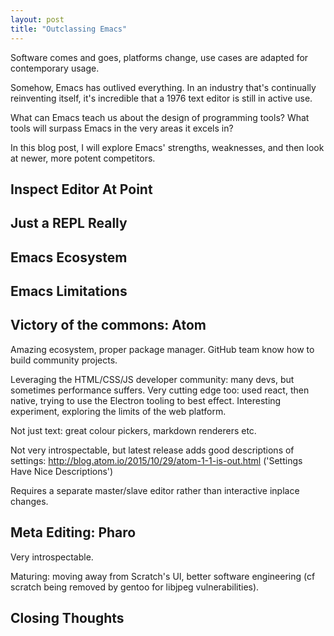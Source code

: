 ```yaml
--- 
layout: post
title: "Outclassing Emacs"
---
```


Software comes and goes, platforms change, use cases are adapted for
contemporary usage.

Somehow, Emacs has outlived everything. In an industry that's
continually reinventing itself, it's incredible that a 1976 text
editor is still in active use.

What can Emacs teach us about the design of programming tools? What
tools will surpass Emacs in the very areas it excels in?

In this blog post, I will explore Emacs' strengths, weaknesses, and
then look at newer, more potent competitors.

## Inspect Editor At Point



## Just a REPL Really

## Emacs Ecosystem

## Emacs Limitations

## Victory of the commons: Atom

Amazing ecosystem, proper package manager. GitHub team know how to
build community projects.

Leveraging the HTML/CSS/JS developer community: many devs, but
sometimes performance suffers. Very cutting edge too: used react, then
native, trying to use the Electron tooling to best effect. Interesting
experiment, exploring the limits of the web platform.

Not just text: great colour pickers, markdown renderers etc.

Not very introspectable, but latest release adds good descriptions of
settings: http://blog.atom.io/2015/10/29/atom-1-1-is-out.html
('Settings Have Nice Descriptions')

Requires a separate master/slave editor rather than interactive
inplace changes.

## Meta Editing: Pharo

Very introspectable.

Maturing: moving away from Scratch's UI, better software engineering
(cf scratch being removed by gentoo for libjpeg vulnerabilities).

## Closing Thoughts
